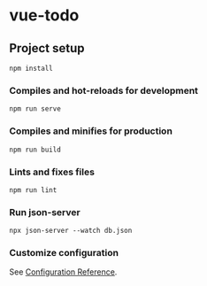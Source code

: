 # vue-todo

## Project setup
```
npm install
```

### Compiles and hot-reloads for development
```
npm run serve
```

### Compiles and minifies for production
```
npm run build
```

### Lints and fixes files
```
npm run lint
```

### Run json-server
```
npx json-server --watch db.json
```

### Customize configuration
See [Configuration Reference](https://cli.vuejs.org/config/).
